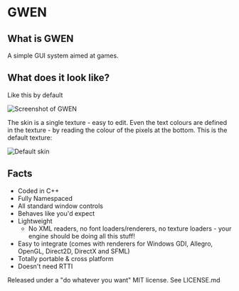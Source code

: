 # GWEN

## What is GWEN
A simple GUI system aimed at games.

## What does it look like?
Like this by default

![Screenshot of GWEN](https://raw.github.com/wronex/GWEN/master/gwen/doc/images/DefaultSkin_Preview.png)

The skin is a single texture - easy to edit. Even the text colours are defined in the texture - by reading the colour of the pixels at the bottom. This is the default texture:

![Default skin](https://raw.github.com/wronex/GWEN/master/gwen/skins/DefaultSkin.png)

## Facts
 * Coded in C++
 * Fully Namespaced
 * All standard window controls
 * Behaves like you'd expect
 * Lightweight
   - No XML readers, no font loaders/renderers, no texture loaders - your engine should be doing all this stuff!
 * Easy to integrate (comes with renderers for Windows GDI, Allegro, OpenGL, Direct2D, DirectX and SFML)
 * Totally portable & cross platform
 * Doesn't need RTTI

Released under a "do whatever you want" MIT license. See LICENSE.md